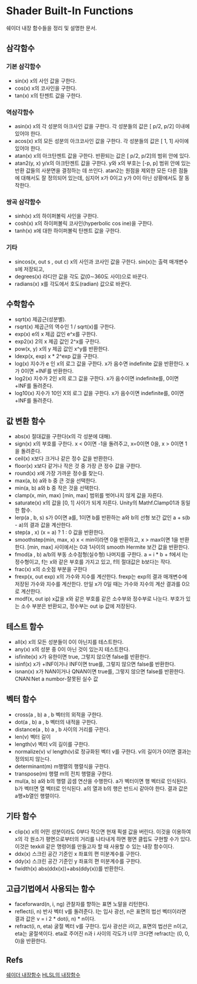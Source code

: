 # Shader Built-In Functions
쉐이더 내장 함수들을 정리 및 설명한 문서.

## 삼각함수
### 기본 삼각함수
* sin(x)
x의 사인 값을 구한다.
* cos(x)
x의 코사인을 구한다.
* tan(x)
x의 탄젠트 값을 구한다.
### 역삼각함수
* asin(x)
x의 각 성분의 아크사인 값을 구한다.
각 성분들의 값은 [ p/2, p/2] 이내에 있어야 한다.
* acos(x)
x의 모든 성분의 아크코사인 값을 구한다.
각 성분들의 값은 [ 1, 1] 사이에 있어야 한다.
* atan(x)
x의 아크탄젠트 값을 구한다.
반환되는 값은 [ p/2, p/2]의 범위 안에 있다.
* atan2(y, x)
y/x의 아크탄젠트 값을 구한다.
y와 x의 부호는 [-p, p] 범위 안에 있는 반환 값들의 사분면을 결정하는 데 쓰인다.
atan2는 원점을 제외한 모든 다른 점들에 대해서도 잘 정의되어 있는데, 심지어 x가 0이고 y가 0이 아닌 상황에서도 잘 동작한다.
### 쌍곡 삼각함수
* sinh(x) x의 하이퍼볼릭 사인을 구한다.
* cosh(x) x의 하이퍼볼릭 코사인(hyperbolic cos ine)을 구한다.
* tanh(x) x에 대한 하이퍼볼릭 탄젠트 값을 구한다.
### 기타
* sincos(x, out s , out c)
x의 사인과 코사인 값을 구한다. sin(x)는 출력 매개변수 s에 저장되고,
* degrees(x)
라디안 값을 각도 값(0∼360도 사이)으로 바꾼다.
* radians(x)
x를 각도에서 호도(radian) 값으로 바꾼다.

## 수학함수
* sqrt(x)
제곱근(성분별).
* rsqrt(x)
제곱근의 역수인 1 / sqrt(x)를 구한다.
* exp(x)
e의 x 제곱 값인 e^x를 구한다.
* exp2(x)
2의 x 제곱 값인 2^x를 구한다.
* pow(x, y)
x의 y 제곱 값인 x^y를 반환한다.
* ldexp(x, exp)
x * 2^exp 값을 구한다.
* log(x)
지수가 e 인 x의 로그 값을 구한다.
x가 음수면 indefinite 값을 반환한다.
x가 0이면 +INF를 반환한다.
* log2(x)
지수가 2인 x의 로그 값을 구한다.
x가 음수이면 indefinite를, 0이면 +INF를 돌려준다.
* log10(x)
지수가 10인 X의 로그 값을 구한다.
x가 음수이면 indefinite를, 0이면 +INF를 돌려준다.

## 값 변환 함수
* abs(x)
절대값을 구한다(x의 각 성분에 대해).
* sign(x)
x의 부호를 구한다.
x < 0이면 -1을 돌려주고, x=0이면 0을, x > 0이면 1을 돌려준다.
* ceil(x)
x보다 크거나 같은 정수 값을 반환한다.
* floor(x)
x보다 같거나 작은 것 중 가장 큰 정수 값을 구한다.
* round(x)
x에 가장 가까운 정수를 찾는다.
* max(a, b)
a와 b 중 큰 것을 선택한다.
* min(a, b)
a와 b 중 작은 것을 선택한다.
* clamp(x, min, max)
[min, max] 범위를 벗어나지 않게 값을 자른다.
* saturate(x)
x의 값을 [0, 1] 사이가 되게 자른다.
Unity의 Mathf.Clamp01과 동일한 함수.
* lerp(a , b, s)
s가 0이면 a를, 1이면 b를 반환하는 a와 b의 선형 보간 값인 a + s(b - a)의 결과 값을 계산한다.
* step(a , x)
(x = a) ? 1 : 0 값을 반환한다.
* smoothstep(min, max, x)
x < min이라면 0을 반환하고, x > max이면 1을 반환한다. [min, max]
사이에서는 0과 1사이의 smooth Hermite 보간 값을 반환한다.
* fmod(a , b)
a/b의 부동 소수점형(실수형) 나머지를 구한다. a = i * b + f에서 I는
정수형이고, f는 x와 같은 부호를 가지고 있고, f의 절대값은 b보다는 작다.
* frac(x)
x의 소숫점 부분을 구한다
* frexp(x, out exp)
x의 가수와 지수를 계산한다.
frexp는 exp의 결과 매개변수에 저장된 가수와 지수를 계산한다.
만일 x가 0일 때는 가수와 지수의 계산 결과를 0으로 계산한다.
* modf(x, out ip)
x값을 x와 같은 부호를 같은 소수부와 정수부로 나눈다.
부호가 있는 소수 부분은 반환되고, 정수부는 out ip 값에 저장된다.

## 테스트 함수
* all(x)
x의 모든 성분들이 0이 아닌지를 테스트한다.
* any(x)
x의 성분 중 0이 아닌 것이 있는지 테스트한다.
* isfinite(x)
x가 유한이면 true, 그렇지 않으면 false를 반환한다.
* isinf(x)
x가 +INF이거나 INF이면 true를, 그렇지 않으면 false를 반환한다.
* isnan(x)
x가 NAN이거나 QNAN이면 true를, 그렇지 않으면 false를 반환한다.
CNAN:Net a numbor-잘못된 실수 값

## 벡터 함수
* cross(a , b)
a , b 벡터의 외적을 구한다.
* dot(a , b)
a , b 벡터의 내적을 구한다.
* distance(a , b)
a , b 사이의 거리를 구한다.
* len(v)
벡터 길이
* length(v)
벡터 v의 길이를 구한다.
* normalize(v)
v/ length(v)로 정규화된 벡터 v를 구한다.
v의 길이가 0이면 결과는 정의되지 않는다.
* determinant(m)
m행렬의 행렬식을 구한다.
* transpose(m)
행렬 m의 전치 행렬을 구한다.
* mul(a, b)
a와 b의 행렬 곱셈 연산을 수행한다. a가 벡터이면 행 벡터로 인식된다.
b가 벡터면 열 벡터로 인식된다. a의 열과 b의 행은 반드시 같아야 한다.
결과 값은 a행×b열인 행렬이다.

## 기타 함수
* clip(x)
x의 어떤 성분이라도 0부다 작으면 현재 픽셀 값을 버린다.
이것을 이용하여 x의 각 원소가 평면으로부터의 거리를 나타내게 하면 평면 클립도 구현할 수가 있다.
이것은 texkill 같은 명령어를 만들고자 할 때 사용할 수 있는 내장 함수이다.
* ddx(x)
스크린 공간 기준인 x 좌표의 편 미분계수를 구한다.
* ddy(x)
스크린 공간 기준인 y 좌표의 편 미분계수를 구한다.
* fwidth(x)
abs(ddx(x))+abs(ddy(x))를 반환한다.

## 고급기법에서 사용되는 함수
* faceforward(n, i, ng)
관찰자를 향하는 표면 노말을 리턴한다.
* reflect(i, n)
반사 벡터 v를 돌려준다. I는 입사 광선, n은 표면의 법선 벡터이라면 결과
값은 v = i 2 * dot(i, n) * n이다.
* refract(i, n, eta)
굴절 벡터 v를 구한다.
입사 광선은 i이고, 표면의 법선은 n이고, eta는 굴절색이다.
eta로 주어진 n과 i 사이의 각도가 너무 크다면 refract는 (0, 0, 0)을 반환한다.

## Refs
[쉐이더 내장함수](http://blog.naver.com/inushaha/10020452097)
[HLSL의 내장함수](http://indra207.egloos.com/4856054)
